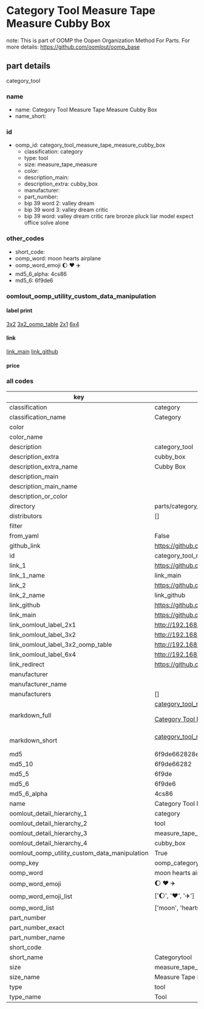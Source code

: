 # Category Tool Measure Tape Measure Cubby Box  

note: This is part of OOMP the Oopen Organization Method For Parts. For more details: https://github.com/oomlout/oomp_base

##  part details
  



category_tool



### name
* name: Category Tool Measure Tape Measure Cubby Box
* name_short: 
### id
* oomp_id: category_tool_measure_tape_measure_cubby_box
  * classification: category
  * type: tool
  * size: measure_tape_measure
  * color: 
  * description_main: 
  * description_extra: cubby_box
  * manufacturer: 
  * part_number: 
  * bip 39 word 2: valley dream
  * bip 39 word 3: valley dream critic
  * bip 39 word: valley dream critic rare bronze pluck liar model expect office solve alone

### other_codes
* short_code: 
* oomp_word: moon hearts airplane
* oomp_word_emoji :moon: :hearts: :airplane:
* md5_6_alpha: 4cs86
* md5_6: 6f9de6






### oomlout_oomp_utility_custom_data_manipulation
#### label print
[3x2](http://192.168.1.245:1112/?label=oomp%204cs86)
[3x2_oomp_table](http://192.168.1.108:1112/?label=oomp%204cs86)
[2x1](http://192.168.1.242:1112/?label=oomp%204cs86)
[6x4](http://192.168.1.55:1112/?label=oomp%204cs86)    

#### link

[link_main](https://github.com/oomlout/oomlout_oomp_version_1_messy/tree/main/parts/category_tool_measure_tape_measure_cubby_box) [link_github](https://github.com/oomlout/oomlout_oomp_version_1_messy/tree/main/parts/category_tool_measure_tape_measure_cubby_box)                             

#### price







### all codes 
| key | value |  
| --- | --- |  
| classification | category |  
| classification_name | Category |  
| color |  |  
| color_name |  |  
| description | category_tool |  
| description_extra | cubby_box |  
| description_extra_name | Cubby Box |  
| description_main |  |  
| description_main_name |  |  
| description_or_color |   |  
| directory | parts/category_tool_measure_tape_measure_cubby_box |  
| distributors | [] |  
| filter |  |  
| from_yaml | False |  
| github_link | https://github.com/oomlout/oomlout_oomp_part_src/tree/main/parts/category_tool_measure_tape_measure_cubby_box |  
| id | category_tool_measure_tape_measure_cubby_box |  
| link_1 | https://github.com/oomlout/oomlout_oomp_version_1_messy/tree/main/parts/category_tool_measure_tape_measure_cubby_box |  
| link_1_name | link_main |  
| link_2 | https://github.com/oomlout/oomlout_oomp_version_1_messy/tree/main/parts/category_tool_measure_tape_measure_cubby_box |  
| link_2_name | link_github |  
| link_github | https://github.com/oomlout/oomlout_oomp_version_1_messy/tree/main/parts/category_tool_measure_tape_measure_cubby_box |  
| link_main | https://github.com/oomlout/oomlout_oomp_version_1_messy/tree/main/parts/category_tool_measure_tape_measure_cubby_box |  
| link_oomlout_label_2x1 | http://192.168.1.242:1112/?label=oomp%204cs86 |  
| link_oomlout_label_3x2 | http://192.168.1.245:1112/?label=oomp%204cs86 |  
| link_oomlout_label_3x2_oomp_table | http://192.168.1.108:1112/?label=oomp%204cs86 |  
| link_oomlout_label_6x4 | http://192.168.1.55:1112/?label=oomp%204cs86 |  
| link_redirect | https://github.com/oomlout/oomlout_oomp_version_1_messy/tree/main/parts/category_tool_measure_tape_measure_cubby_box |  
| manufacturer |  |  
| manufacturer_name |  |  
| manufacturers | [] |  
| markdown_full | [category_tool_measure_tape_measure_cubby_box](none)<br>[](none)<br>[Category Tool Measure Tape Measure Cubby Box](none)<br><br> |  
| markdown_short | [category_tool_measure_tape_measure_cubby_box](none)<br><br> |  
| md5 | 6f9de662828e901a9a8e5b206790a787 |  
| md5_10 | 6f9de66282 |  
| md5_5 | 6f9de |  
| md5_6 | 6f9de6 |  
| md5_6_alpha | 4cs86 |  
| name | Category Tool Measure Tape Measure Cubby Box |  
| oomlout_detail_hierarchy_1 | category |  
| oomlout_detail_hierarchy_2 | tool |  
| oomlout_detail_hierarchy_3 | measure_tape_measure |  
| oomlout_detail_hierarchy_4 | cubby_box |  
| oomlout_oomp_utility_custom_data_manipulation | True |  
| oomp_key | oomp_category_tool_measure_tape_measure_cubby_box |  
| oomp_word | moon hearts airplane |  
| oomp_word_emoji | :moon: :hearts: :airplane: |  
| oomp_word_emoji_list | [':moon:', ':hearts:', ':airplane:'] |  
| oomp_word_list | ['moon', 'hearts', 'airplane'] |  
| part_number |  |  
| part_number_exact |  |  
| part_number_name |  |  
| short_code |  |  
| short_name | Categorytool |  
| size | measure_tape_measure |  
| size_name | Measure Tape Measure |  
| type | tool |  
| type_name | Tool |  
